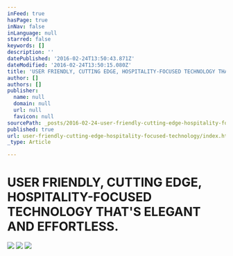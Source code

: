 ```yaml
---
inFeed: true
hasPage: true
inNav: false
inLanguage: null
starred: false
keywords: []
description: ''
datePublished: '2016-02-24T13:50:43.871Z'
dateModified: '2016-02-24T13:50:15.080Z'
title: 'USER FRIENDLY, CUTTING EDGE, HOSPITALITY-FOCUSED TECHNOLOGY THAT’S ELEGANT AND EFFORTLESS.'
author: []
authors: []
publisher:
  name: null
  domain: null
  url: null
  favicon: null
sourcePath: _posts/2016-02-24-user-friendly-cutting-edge-hospitality-focused-technology.md
published: true
url: user-friendly-cutting-edge-hospitality-focused-technology/index.html
_type: Article

---
```

# USER FRIENDLY, CUTTING EDGE, HOSPITALITY-FOCUSED TECHNOLOGY THAT'S ELEGANT AND EFFORTLESS.
![](https://the-grid-user-content.s3-us-west-2.amazonaws.com/d2b18d5a-0ebc-4115-a52f-f1323a93f104.jpg)
![](https://the-grid-user-content.s3-us-west-2.amazonaws.com/9fbaf75d-5406-40b7-b95d-991667dcac4e.jpg)
![](https://the-grid-user-content.s3-us-west-2.amazonaws.com/9fec1b1e-9c98-4827-8238-b3a6222e794d.jpg)